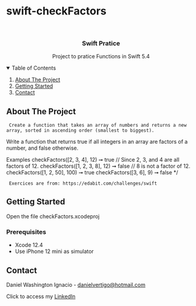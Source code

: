 # swift-checkFactors

<!-- PROJECT LOGO -->
<br />
<p align="center">

  <h3 align="center">Swift Pratice</h3>
  <p align="center">
    Project to pratice Functions in Swift 5.4
  </p>
</p>



<!-- TABLE OF CONTENTS -->
<details open="open">
  <summary>Table of Contents</summary>
  <ol>
    <li>
      <a href="#about-the-project">About The Project</a>
    </li>
    <li>
      <a href="#getting-started">Getting Started</a>
    </li>
    <li><a href="#contact">Contact</a></li>
  </ol>
</details>



<!-- ABOUT THE PROJECT -->
## About The Project
    

     Create a function that takes an array of numbers and returns a new array, sorted in ascending order (smallest to biggest).
      
      
 Write a function that returns true if all integers in an array are factors of a number, and false otherwise.

 Examples
 checkFactors([2, 3, 4], 12) ➞ true
 // Since 2, 3, and 4 are all factors of 12.
 checkFactors([1, 2, 3, 8], 12) ➞ false
 // 8 is not a factor of 12.
 checkFactors([1, 2, 50], 100) ➞ true
 checkFactors([3, 6], 9) ➞ false
 */
          
     Exercices are from: https://edabit.com/challenges/swift


<!-- GETTING STARTED -->
## Getting Started

Open the file checkFactors.xcodeproj 

### Prerequisites

* Xcode 12.4
* Use iPhone 12 mini as simulator 

<!-- CONTACT -->
## Contact

Daniel Washington Ignacio - danielvertigo@hotmail.com

Click to access my [LinkedIn](https://www.linkedin.com/in/daniel-washington-ignacio-ab439b164/)
